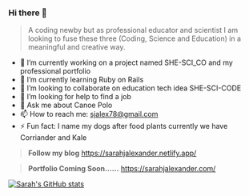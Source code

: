 ### Hi there 👋
> A coding newby but as professional educator and scientist I am looking to fuse these three (Coding, Science and Education) in a meaningful and creative way.



 -  🔭 I’m currently working on a project named SHE-SCI_CO and my professional portfolio
- 🌱 I’m currently learning Ruby on Rails
- 👯 I’m looking to collaborate on education tech idea SHE-SCI-CODE
- 🤔 I’m looking for help to find a job
- 💬 Ask me about Canoe Polo
 - 📫 How to reach me: <sjalex78@gmail.com>
 - ⚡ Fun fact: I name my dogs after food plants currently we have Corriander and Kale
 
 >  **Follow my blog** <https://sarahjalexander.netlify.app/>

>  **Portfolio Coming Soon......** <https://sarahjalexander.com/>

[![Sarah's GitHub stats](https://github-readme-stats.vercel.app/api?username=sjalex78&show_icons=true&theme=cobalt)](https://github.com/sjalex78/github-readme-stats)
